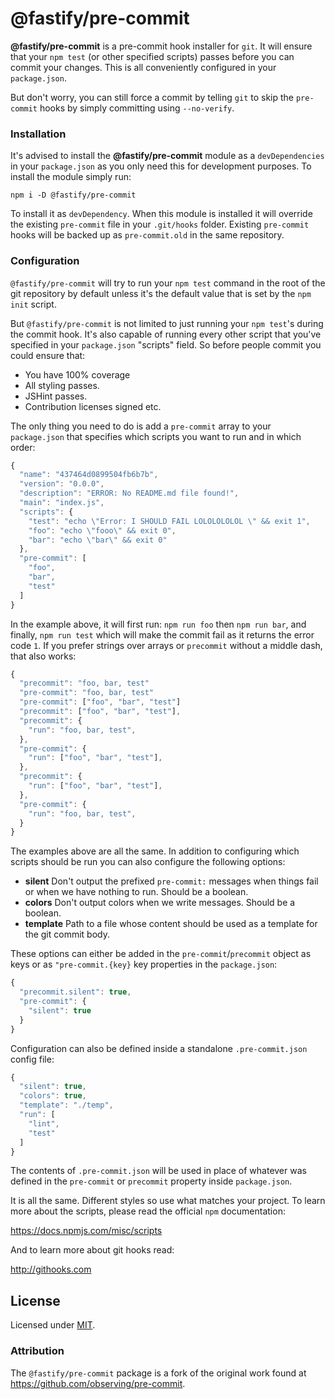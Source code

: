 # @fastify/pre-commit

**@fastify/pre-commit** is a pre-commit hook installer for `git`. It will ensure that
your `npm test` (or other specified scripts) passes before you can commit your
changes. This is all conveniently configured in your `package.json`.

But don't worry, you can still force a commit by telling `git` to skip the
`pre-commit` hooks by simply committing using `--no-verify`.

### Installation

It's advised to install the **@fastify/pre-commit** module as a `devDependencies` in your
`package.json` as you only need this for development purposes. To install the
module simply run:

```
npm i -D @fastify/pre-commit
```

To install it as `devDependency`. When this module is installed it will override
the existing `pre-commit` file in your `.git/hooks` folder. Existing
`pre-commit` hooks will be backed up as `pre-commit.old` in the same repository.

### Configuration

`@fastify/pre-commit` will try to run your `npm test` command in the root of the git
repository by default unless it's the default value that is set by the `npm
init` script.

But `@fastify/pre-commit` is not limited to just running your `npm test`'s during the
commit hook. It's also capable of running every other script that you've
specified in your `package.json` "scripts" field. So before people commit you
could ensure that:

- You have 100% coverage
- All styling passes.
- JSHint passes.
- Contribution licenses signed etc.

The only thing you need to do is add a `pre-commit` array to your `package.json`
that specifies which scripts you want to run and in which order:

```js
{
  "name": "437464d0899504fb6b7b",
  "version": "0.0.0",
  "description": "ERROR: No README.md file found!",
  "main": "index.js",
  "scripts": {
    "test": "echo \"Error: I SHOULD FAIL LOLOLOLOLOL \" && exit 1",
    "foo": "echo \"fooo\" && exit 0",
    "bar": "echo \"bar\" && exit 0"
  },
  "pre-commit": [
    "foo",
    "bar",
    "test"
  ]
}
```

In the example above, it will first run: `npm run foo` then `npm run bar`, and
finally, `npm run test` which will make the commit fail as it returns the error
code `1`.  If you prefer strings over arrays or `precommit` without a middle
dash, that also works:

```js
{
  "precommit": "foo, bar, test"
  "pre-commit": "foo, bar, test"
  "pre-commit": ["foo", "bar", "test"]
  "precommit": ["foo", "bar", "test"],
  "precommit": {
    "run": "foo, bar, test",
  },
  "pre-commit": {
    "run": ["foo", "bar", "test"],
  },
  "precommit": {
    "run": ["foo", "bar", "test"],
  },
  "pre-commit": {
    "run": "foo, bar, test",
  }
}
```

The examples above are all the same. In addition to configuring which scripts
should be run you can also configure the following options:

- **silent** Don't output the prefixed `pre-commit:` messages when things fail
  or when we have nothing to run. Should be a boolean.
- **colors** Don't output colors when we write messages. Should be a boolean.
- **template** Path to a file whose content should be used as a template for the
  git commit body.

These options can either be added in the `pre-commit`/`precommit` object as keys
or as `"pre-commit.{key}` key properties in the `package.json`:

```js
{
  "precommit.silent": true,
  "pre-commit": {
    "silent": true
  }
}
```

Configuration can also be defined inside a standalone `.pre-commit.json` config file:

```js
{
  "silent": true,
  "colors": true,
  "template": "./temp",
  "run": [
    "lint",
    "test"
  ]
}
```

The contents of `.pre-commit.json` will be used in place of whatever was defined in the `pre-commit`
or `precommit` property inside `package.json`.

It is all the same. Different styles so use what matches your project. To learn
more about the scripts, please read the official `npm` documentation:

https://docs.npmjs.com/misc/scripts

And to learn more about git hooks read:

http://githooks.com

## License

Licensed under [MIT](./LICENSE).

### Attribution

The `@fastify/pre-commit` package is a fork of the original work found at
https://github.com/observing/pre-commit.

